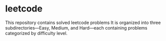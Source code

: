 # leetcode
This repository  contains solved leetcode problems 
It is organized into three subdirectories—Easy, Medium, and Hard—each containing problems categorized by difficulty level.
